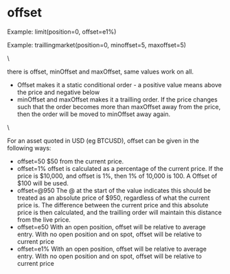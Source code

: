 # offset



Example: limit(position=0, offset=e1%)

Example: traillingmarket(position=0, minoffset=5, maxoffset=5)

\


there is offset, minOffset and maxOffset, same values work on all.

* Offset makes it a static conditional order - a positive value means above the price and negative below
* minOffset and maxOffset makes it a trailling order. If the price changes such that the order becomes more than maxOffset away from the price, then the order will be moved to minOffset away again.

\


For an asset quoted in USD (eg BTCUSD), offset can be given in the following ways:

* offset=50    $50 from the current price.
* offset=1%    offset is calculated as a percentage of the current price. If the price is $10,000, and offset is 1%, then 1% of 10,000 is 100. A Offset of $100 will be used.
* offset=@950    The @ at the start of the value indicates this should be treated as an absolute price of $950, regardless of what the current price is. The difference between the current price and this absolute price is then calculated, and the trailling order will maintain this distance from the live price.
* offset=e50    With an open position, offset will be relative to average entry. With no open position and on spot, offset will be relative to current price
* offset=e1%    With an open position, offset will be relative to average entry. With no open position and on spot, offset will be relative to current price
